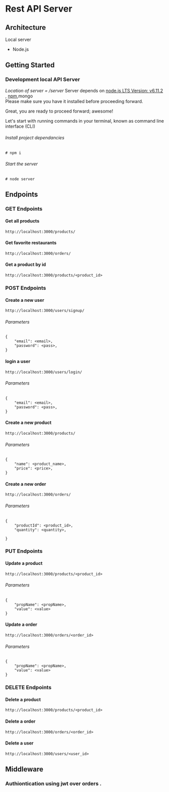 # Rest API Server

## Architecture
Local server
- Node.js

## Getting Started

### Development local API Server
_Location of server = /server_
Server depends on [node.js LTS Version: v6.11.2 ](https://nodejs.org/en/download/), [npm](https://www.npmjs.com/get-npm),mongo  
Please make sure you have it installed before proceeding forward.

Great, you are ready to proceed forward; awesome!

Let's start with running commands in your terminal, known as command line interface (CLI)

###### Install project dependancies
```Install project dependancies
# npm i
```
###### Start the server
```npm start
# node server
```

## Endpoints

### GET Endpoints

#### Get all products
```
http://localhost:3000/products/
```

#### Get favorite restaurants
```
http://localhost:3000/orders/
```

#### Get a product by id
```
http://localhost:3000/products/<product_id>
```


### POST Endpoints

#### Create a new user 
```
http://localhost:3000/users/signup/
```

###### Parameters
```
{
    "email": <email>,
    "password": <pass>,
}
```

#### login a  user 
```
http://localhost:3000/users/login/
```

###### Parameters
```
{
    "email": <email>,
    "password": <pass>,
}
```

#### Create a new product 
```
http://localhost:3000/products/
```

###### Parameters
```
{
    "name": <product_name>,
    "price": <price>,
}
```

#### Create a new order 
```
http://localhost:3000/orders/
```

###### Parameters
```
{
    "productId": <product_id>,
    "quantity": <quantity>,

}
```


### PUT Endpoints


#### Update a product 
```
http://localhost:3000/products/<product_id>
```

###### Parameters
```
{
    "propName": <propName>,
    "value": <value>
}
```

#### Update a order 
```
http://localhost:3000/orders/<order_id>
```

###### Parameters
```
{
    "propName": <propName>,
    "value": <value>
}
```


### DELETE Endpoints

#### Delete a product 
```
http://localhost:3000/products/<product_id>
```


#### Delete a order 
```
http://localhost:3000/orders/<order_id>
```

#### Delete a user 
```
http://localhost:3000/users/<user_id>
```

## Middleware
### Authiontication using  jwt over orders  .

